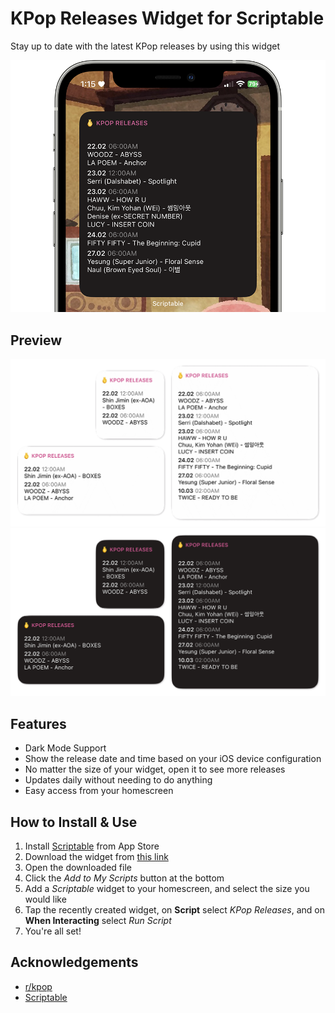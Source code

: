 # KPop Releases Widget for Scriptable

Stay up to date with the latest KPop releases by using this widget

![iPhone Preview](images/preview-iphone.png)

## Preview

![Light Mode Widget](images/preview-light-mode.png)
![Dark Mode Widget](images/preview-dark-mode.png)

## Features
* Dark Mode Support
* Show the release date and time based on your iOS device configuration
* No matter the size of your widget, open it to see more releases
* Updates daily without needing to do anything
* Easy access from your homescreen

## How to Install & Use

1. Install [Scriptable](https://scriptable.app) from App Store
2. Download the widget from [this link](https://www.heismauri.com/assets/scriptable/KPop%20Releases.scriptable)
3. Open the downloaded file
4. Click the *Add to My Scripts* button at the bottom
5. Add a *Scriptable* widget to your homescreen, and select the size you would like
6. Tap the recently created widget, on **Script** select *KPop Releases*, and on **When Interacting** select *Run Script*
7. You're all set!

## Acknowledgements
* [r/kpop](https://www.reddit.com/r/kpop/)
* [Scriptable](https://scriptable.app/)
